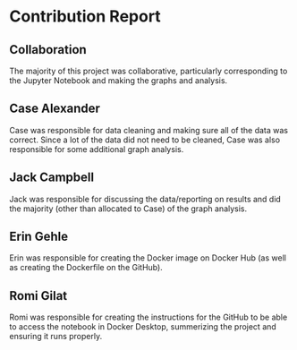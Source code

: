 # Contribution Report

## Collaboration
The majority of this project was collaborative, particularly corresponding to the Jupyter Notebook and making
the graphs and analysis. 

## Case Alexander
Case was responsible for data cleaning and making sure all of the data was correct. Since a lot of the data did not
need to be cleaned, Case was also responsible for some additional graph analysis. 

## Jack Campbell
Jack was responsible for discussing the data/reporting on results and did the majority (other than allocated to Case) of
the graph analysis. 

## Erin Gehle
Erin was responsible for creating the Docker image on Docker Hub (as well as creating the Dockerfile on the GitHub).

## Romi Gilat
Romi was responsible for creating the instructions for the GitHub to be able to access the notebook in Docker Desktop, summerizing the project and ensuring it runs properly. 
